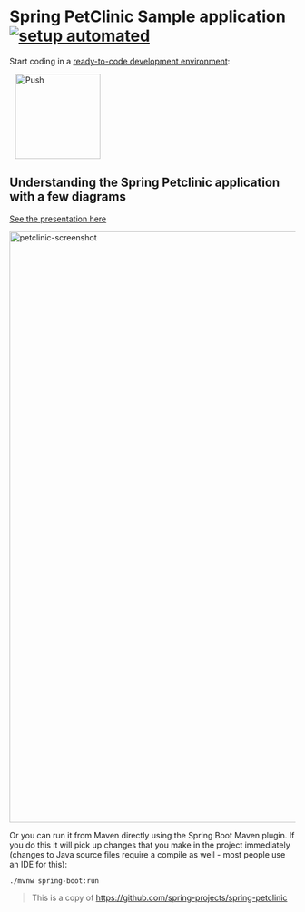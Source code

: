 # Spring PetClinic Sample application [![setup automated](https://img.shields.io/badge/setup-automated-blue?logo=gitpod)](https://gitpod.io/#https://gitlab.com/gitlab-org/project-templates/gitpod-spring-petclinic)

Start coding in a [ready-to-code development environment](https://www.gitpod.io):

<a href="https://gitpod.io/#https://gitlab.com/gitlab-org/project-templates/gitpod-spring-petclinic" style="padding: 10px;">
    <img src="https://gitpod.io/button/open-in-gitpod.svg" width="150" alt="Push" align="center">
</a>

## Understanding the Spring Petclinic application with a few diagrams
<a href="https://speakerdeck.com/michaelisvy/spring-petclinic-sample-application">See the presentation here</a>

<img width="1042" alt="petclinic-screenshot" src="https://cloud.githubusercontent.com/assets/838318/19727082/2aee6d6c-9b8e-11e6-81fe-e889a5ddfded.png">

Or you can run it from Maven directly using the Spring Boot Maven plugin. If you do this it will pick up changes that you make in the project immediately (changes to Java source files require a compile as well - most people use an IDE for this):

```
./mvnw spring-boot:run
```

> This is a copy of https://github.com/spring-projects/spring-petclinic
